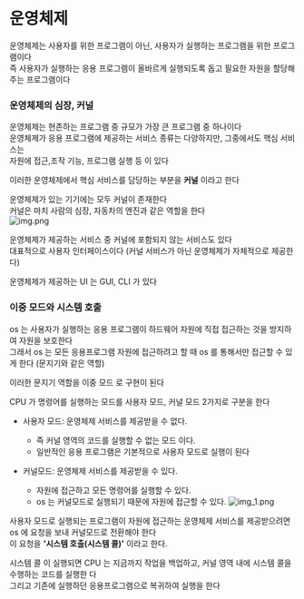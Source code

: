# 운영체제 
운영체제는 사용자를 위한 프로그램이 아닌, 사용자가 실행하는 프로그램을 위한 프로그램이다 <br>
즉 사용자가 실행하는 응용 프로그램이 올바르게 실행되도록 돕고 필요한 자원을 할당해주는 프로그램이다 <br>

### 운영체제의 심장, 커널
운영체제는 현존하는 프로그램 중 규모가 가장 큰 프로그램 중 하나이다 <br>
운영체제가 응용 프로그램에 제공하는 서비스 종류는 다양하지만, 그중에서도 핵심 서비스는 <br>
자원에 접근,조작 기능, 프로그램 실행 등 이 있다 <br>

이러한 운영체제에서 핵심 서비스를 담당하는 부분을 **커널** 이라고 한다 <br>

운영체제가 있는 기기에는 모두 커널이 존재한다<br>
커널은 마치 사람의 심장, 자동차의 엔진과 같은 역할을 한다 <br>
![img.png](img/img.png)<br>

운영체제가 제공하는 서비스 중 커널에 포함되지 않는 서비스도 있다 <br>
대표적으로 사용자 인터페이스이다 (커널 서비스가 아닌 운영체제가 자체적으로 제공한다)<br>

운영체제가 제공하는 UI 는 GUI, CLI 가 있다 <br>

### 이중 모드와 시스템 호출
os 는 사용자가 실행하는 응용 프로그램이 하드웨어 자원에 직접 접근하는 것을 방지하여 자원을 보호한다 <br>
그래서 os 는 모든 응용프로그램 자원에 접근하려고 할 때 os 를 통해서만 접근할 수 있게 한다 (문지기와 같은 역할)<br>

이러한 문지기 역할을 이중 모드 로 구현이 된다 <br>

CPU 가 명령어를 실행하는 모드를 사용자 모드, 커널 모드 2가지로 구분을 한다 <br>
- 사용자 모드: 운영체제 서비스를 제공받을 수 없다.
  - 즉 커널 영역의 코드를 실행할 수 없는 모드 이다.
  - 일반적인 응용 프로그램은 기본적으로 사용자 모드로 실행이 된다

- 커널모드: 운영체제 서비스를 제공받을 수 있다.
  - 자원에 접근하고 모든 명령어를 실행할 수 있다.
  - os 는 커널모드로 실행되기 때문에 자원에 접근할 수 있다.
![img_1.png](img/img_1.png)<br>

사용자 모드로 실행되는 프로그램이 자원에 접근하는 운영체제 서비스를 제공받으려면 os 에 요청을 보내 커널모드로 전환해야 한다 <br>
이 요청을 **'시스템 호출(시스템 콜)'** 이라고 한다.

시스템 콜 이 실행되면 CPU 는 지금까지 작업을 백업하고, 커널 영역 내에 시스템 콜을 수행하는 코드를 실행한 다 <br>
그리고 기존에 실행하던 응용프로그램으로 복귀하여 실행을 한다 <br>















